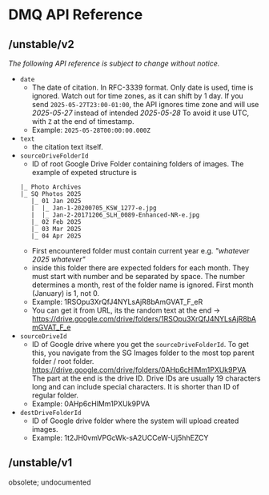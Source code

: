 # DMQ API Reference

## /unstable/v2

*The following API reference is subject to change without notice.*

- `date`
    + The date of citation. In RFC-3339 format.
	  Only date is used, time is ignored.
	  Watch out for time zones, as it can shift by 1 day.
	  If you send `2025-05-27T23:00-01:00`, the API ignores time zone and will use *2025-05-27* instead of intended *2025-05-28*
	  To avoid it use UTC, with `Z` at the end of timestamp.
    + Example: `2025-05-28T00:00:00.000Z`
- `text`
	+ the citation text itself.
- `sourceDriveFolderId`
	+ ID of root Google Drive Folder containing folders of images. The example of expeted structure is 
	```
	|_ Photo Archives
	|_ SQ Photos 2025
	   |_ 01 Jan 2025
	   |  |_ Jan-1-20200705_KSW_1277-e.jpg
	   |  |_ Jan-2-20171206_SLH_0089-Enhanced-NR-e.jpg
	   |_ 02 Feb 2025
	   |_ 03 Mar 2025
	   |_ 04 Apr 2025
	```
	+ First encountered folder must contain current year e.g. *"whatever 2025 whatever"*
	+ inside this folder there are expected folders for each month. They must start with number and be separated by space. The number determines a month, rest of the folder name is ignored. First month (January) is 1, not 0.
	+ Example: 1RSOpu3XrQfJ4NYLsAjR8bAmGVAT_F_eR
	+ You can get it from URL, its the random text at the end -> https://drive.google.com/drive/folders/1RSOpu3XrQfJ4NYLsAjR8bAmGVAT_F_e
- `sourceDriveId`
	+ ID of Google drive where you get the `sourceDriveFolderId`. To get this, you navigate from the SG Images folder to the most top parent folder / root folder. https://drive.google.com/drive/folders/0AHp6cHlMm1PXUk9PVA The part at the end is the drive ID. Drive IDs are usually 19 characters long and can include special characters. It is shorter than ID of regular folder.
	+ Example: 0AHp6cHlMm1PXUk9PVA
- `destDriveFolderId`
	+ ID of Google drive folder where the system will upload created images.
	+ Example: 1t2JH0vmVPGcWk-sA2UCCeW-Uj5hhEZCY

## /unstable/v1

obsolete; undocumented
